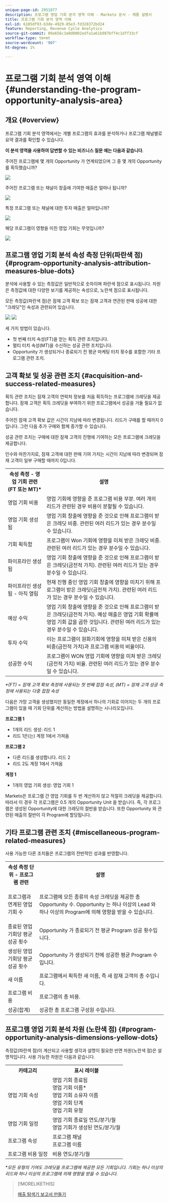 ```yaml
---
unique-page-id: 2951877
description: 프로그램 영업 기회 분석 영역 이해 - Marketo 문서 - 제품 설명서
title: 프로그램 기회 분석 영역 이해
exl-id: 6105df93-b3de-4929-85e3-fd328372bd24
feature: Reporting, Revenue Cycle Analytics
source-git-commit: 09a656c3a0d0002edfa1a61b987bff4c1dff33cf
workflow-type: tm+mt
source-wordcount: '907'
ht-degree: 1%

---
```


# 프로그램 기회 분석 영역 이해 {#understanding-the-program-opportunity-analysis-area}

## 개요 {#overview}

프로그램 기회 분석 영역에서는 개별 프로그램의 효과를 분석하거나 프로그램 채널별로 요약 결과를 확인할 수 있습니다.

**이 분석 영역을 사용하여 답변할 수 있는 비즈니스 질문 예는 다음과 같습니다**.

주어진 프로그램에 몇 개의 Opportunity 가 연계되었으며 그 중 몇 개의 Opportunity 를 획득했습니까?

![](assets/one-1.png)

주어진 프로그램 또는 채널이 창출에 기여한 매출은 얼마나 됩니까?

![](assets/two-1.png)

특정 프로그램 또는 채널에 대한 투자 매출은 얼마입니까?

![](assets/three-1.png)

해당 프로그램이 영향을 미친 영업 기회는 무엇입니까?

![](assets/four-1.png)

## 프로그램 영업 기회 분석 속성 측정 단위(파란색 점) {#program-opportunity-analysis-attribution-measures-blue-dots}

분석에 사용할 수 있는 측정값은 일반적으로 숫자이며 파란색 점으로 표시됩니다. 차원은 측정값에 대한 다양한 보기를 제공하는 속성으로, 노란색 점으로 표시됩니다.

모든 측정값(파란색 점)은 잠재 고객 확보 또는 잠재 고객과 연관된 판매 성공에 대한 &quot;크레딧&quot;인 속성과 관련되어 있습니다.

![](assets/six.five.png) ![](assets/seven-1.png)

세 가지 방법이 있습니다.

* 첫 번째 터치 속성(FT)을 얻는 획득 관련 조치입니다.
* 멀티 터치 속성(MT)을 수신하는 성공 관련 조치입니다.
* Opportunity 가 생성되거나 종료되기 전 평균 마케팅 터치 횟수를 포함한 기타 프로그램 관련 조치.

## 고객 확보 및 성공 관련 조치 {#acquisition-and-success-related-measures}

획득 관련 조치는 잠재 고객의 연락처 정보를 처음 획득하는 프로그램에 크레딧을 제공합니다. 잠재 고객은 획득 크레딧을 부여하기 위한 프로그램에서 성공을 거둘 필요가 없습니다.

주어진 잠재 고객 확보 값은 시간이 지남에 따라 변경됩니다. 리드가 구매를 할 때까지 0입니다. 그런 다음 추가 구매와 함께 증가할 수 있습니다.

성공 관련 조치는 구매에 대한 잠재 고객의 진행에 기여하는 모든 프로그램에 크레딧을 제공합니다.

인수와 마찬가지로, 잠재 고객에 대한 판매 기여 가치는 시간이 지남에 따라 변경되며 잠재 고객이 일부 구매할 때까지 0입니다.

<table>
 <tbody>
  <tr>
   <th>속성 측정 - 영업 기회 관련(FT 또는 MT)*</th>
   <th>설명</th>
  </tr>
  <tr>
   <td>영업 기회 비용</td>
   <td>영업 기회에 영향을 준 프로그램 비용 부분. 여러 개의 리드가 관련된 경우 비용이 분할될 수 있습니다.</td>
  </tr>
  <tr>
   <td>영업 기회 생성됨</td>
   <td>영업 기회 창출에 영향을 준 것으로 인해 프로그램이 받은 크레딧 비중. 관련된 여러 리드가 있는 경우 분수일 수 있습니다.</td>
  </tr>
  <tr>
   <td>기회 획득함</td>
   <td>프로그램이 Won 기회에 영향을 미쳐 받은 크레딧 비중. 관련된 여러 리드가 있는 경우 분수일 수 있습니다.</td>
  </tr>
  <tr>
   <td>파이프라인 생성됨</td>
   <td>영업 기회 창출에 영향을 준 것으로 인해 프로그램이 받은 크레딧(금전적 가치). 관련된 여러 리드가 있는 경우 분수일 수 있습니다.</td>
  </tr>
  <tr>
   <td>파이프라인 생성됨 - 아직 열림</td>
   <td>현재 진행 중인 영업 기회 창출에 영향을 미치기 위해 프로그램이 받은 크레딧(금전적 가치). 관련된 여러 리드가 있는 경우 분수일 수 있습니다.</td>
  </tr>
  <tr>
   <td>예상 수익</td>
   <td>영업 기회 창출에 영향을 준 것으로 인해 프로그램이 받은 크레딧(금전적 가치). 예상 매출은 영업 기회 확률에 영업 기회 값을 곱한 것입니다. 관련된 여러 리드가 있는 경우 분수일 수 있습니다.</td>
  </tr>
  <tr>
   <td>투자 수익</td>
   <td>이는 프로그램이 원화기회에 영향을 미쳐 받은 신용의 비중(금전적 가치)과 프로그램 비용의 비율이다.</td>
  </tr>
  <tr>
   <td>성공한 수익</td>
   <td>프로그램이 WON 영업 기회에 영향을 미쳐 받은 크레딧(금전적 가치) 비율. 관련된 여러 리드가 있는 경우 분수일 수 있습니다.</td>
  </tr>
 </tbody>
</table>

_&#42;(FT) = 잠재 고객 확보 측정에 사용되는 첫 번째 접점 속성, (MT) = 잠재 고객 성공 측정에 사용되는 다중 접점 속성_

다음은 가망 고객을 생성했지만 동일한 계정에서 하나의 기회로 이어지는 두 개의 프로그램이 있을 때 기회 단위를 계산하는 방법을 설명하는 시나리오입니다.

**프로그램 1**

* 1개의 리드 생성: 리드 1
* 리드 1은(는) 계정 1에서 가져옴

**프로그램 2**

* 다른 리드를 생성합니다. 리드 2
* 리드 2도 계정 1에서 가져옴

**계정 1**

* 1개의 영업 기회 생성: 영업 기회 1

Marketo은 프로그램 간 영업 기회를 두 번 계산하지 않고 적절히 크레딧을 제공합니다. 따라서 이 경우 각 프로그램은 0.5 개의 Opportunity Unit 을 받습니다. 즉, 각 프로그램은 생성된 Opportunity에 대한 크레딧의 절반을 받습니다. 또한 Opportunity 와 관련된 매출의 절반이 각 Program에 할당됩니다.

## 기타 프로그램 관련 조치 {#miscellaneous-program-related-measures}

사용 가능한 다른 조치들은 프로그램의 전반적인 성과를 반영합니다.

<table>
 <tbody>
  <tr>
   <th>속성 측정 단위 - 프로그램 관련</th>
   <th>설명</th>
  </tr>
  <tr>
   <td>프로그램과 연계된 영업 기회 수</td>
   <td><p>프로그램에 모든 종류의 속성 크레딧을 제공한 총 Opportunity 수. Opportunity 는 하나 이상의 Lead 와 하나 이상의 Program에 의해 영향을 받을 수 있습니다.</p></td>
  </tr>
  <tr>
   <td>종료된 영업 기회당 평균 성공 횟수</td>
   <td>Opportunity 가 종료되기 전 평균 Program 성공 횟수입니다. <br></td>
  </tr>
  <tr>
   <td>생성된 영업 기회당 평균 성공 횟수</td>
   <td>Opportunity 가 생성되기 전에 성공한 평균 Program 수 입니다.</td>
  </tr>
  <tr>
   <td>새 이름</td>
   <td>프로그램에서 획득한 새 이름, 즉 새 잠재 고객의 총 수입니다.</td>
  </tr>
  <tr>
   <td>프로그램 비용</td>
   <td>프로그램의 총 비용.</td>
  </tr>
  <tr>
   <td>성공(합계)</td>
   <td>성공한 총 프로그램 구성원 수입니다.</td>
  </tr>
 </tbody>
</table>

## 프로그램 영업 기회 분석 차원 (노란색 점) {#program-opportunity-analysis-dimensions-yellow-dots}

측정값(파란색 점)이 계산되고 사용할 생각과 설명이 필요한 반면 차원(노란색 점)은 설명적입니다. 사용 가능한 차원은 다음과 같습니다.

<table>
 <tbody>
  <tr>
   <th>카테고리</th>
   <th>표시 레이블</th>
  </tr>
  <tr>
   <td>영업 기회 속성</td>
   <td>영업 기회 종료됨<br>영업 기회 이름*<br>영업 기회 소유자 이름<br>영업 기회 단계<br>영업 기회 유형</td>
  </tr>
  <tr>
   <td>영업 기회 일정</td>
   <td>영업 기회 종료일 연도/분기/월<br>영업 기회가 생성된 연도/분기/월</td>
  </tr>
  <tr>
   <td>프로그램 속성</td>
   <td>프로그램 채널<br>프로그램 이름</td>
  </tr>
  <tr>
   <td>프로그램 비용 일정</td>
   <td>비용 연도/분기/월</td>
  </tr>
 </tbody>
</table>

_&#42;모든 유형의 기여도 크레딧을 프로그램에 제공한 모든 기회입니다. 기회는 하나 이상의 리드와 하나 이상의 프로그램에 의해 영향을 받을 수 있습니다._

>[!MORELIKETHIS]
>
>[매출 탐색기 보고서 만들기](/help/marketo/product-docs/reporting/revenue-cycle-analytics/revenue-explorer/create-a-revenue-explorer-report.md)
